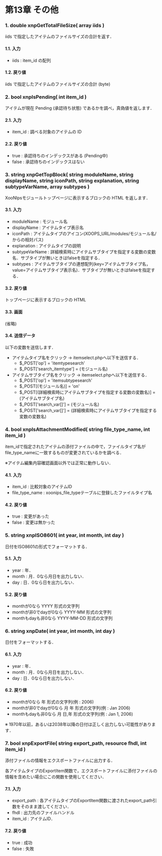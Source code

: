 # 第13章 その他

### 1. double xnpGetTotalFileSize\( array iids \)

iids で指定したアイテムのファイルサイズの合計を返す．

#### 1.1. 入力

* iids : item\_id の配列

#### 1.2. 戻り値

iids で指定したアイテムのファイルサイズの合計 \(byte\)

### 2. bool xnpIsPending\( int item\_id \)

アイテムが現在 Pending \(承認待ち状態\) であるかを調べ，真偽値を返します．

#### 2.1. 入力

* item\_id : 調べる対象のアイテムの ID

#### 2.2. 戻り値

* true : 承認待ちのインデックスがある \(Pending中\)
* false : 承認待ちのインデックスはない

### 3. string xnpGetTopBlock\( string moduleName, string displayName, string iconPath, string explanation, string subtypeVarName, array subtypes \)

XooNIpsモジュールトップページに表示するブロックの HTML を返します．

#### 3.1. 入力

* moduleName : モジュール名
* displayName : アイテムタイプ表示名
* iconPath : アイテムタイプのアイコン\(XOOPS\_URL/modules/モジュール名/ からの相対パス\)
* explanation : アイテムタイプの説明
* subtypeVarName : 詳細検索時にアイテムサブタイプを指定する変数の変数名．サブタイプが無いときはfalseを指定する．
* subtypes : アイテムサブタイプの連想配列\(key=アイテムサブタイプ名，value=アイテムサブタイプ表示名\)．サブタイプが無いときはfalseを指定する．

#### 3.2. 戻り値

トップページに表示するブロックの HTML

#### 3.3. 画面

\(省略\)

#### 3.4. 送信データ

以下の変数を送信します．

* アイテムタイプ名をクリック → itemselect.phpへ以下を送信する．
  * $\_POST\['op'\] = 'itemtypesearch'
  * $\_POST\['search\_itemtype'\] = \(モジュール名\)
* アイテムサブタイプ名をクリック → itemselect.phpへ以下を送信する．
  * $\_POST\['op'\] = 'itemsubtypesearch'
  * $\_POST\[\(モジュール名\)\] = 'on'
  * $\_POST\[\(詳細検索時にアイテムサブタイプを指定する変数の変数名\)\] = \(アイテムサブタイプ名\)
  * $\_POST\['search\_var\[\]'\] = \(モジュール名\)
  * $\_POST\['search\_var\[\]'\] = \(詳細検索時にアイテムサブタイプを指定する変数の変数名\)

### 4. bool xnpIsAttachmentModified\( string file\_type\_name, int item\_id \)

item\_idで指定されたアイテムの添付ファイルの中で，ファイルタイプ名がfile\_type\_nameに一致するものが変更されているかを調べる．

※アイテム編集内容確認画面以外では正常に動作しない．

#### 4.1. 入力

* item\_id : 比較対象のアイテムID
* file\_type\_name : xoonips\_file\_typeテーブルに登録したファイルタイプ名

#### 4.2. 戻り値

* true : 変更があった
* false : 変更は無かった

### 5. string xnpISO8601\( int year, int month, int day \)

日付をISO8601の形式でフォーマットする．

#### 5.1. 入力

* year : 年．
* month : 月．0なら月日を出力しない．
* day : 日．0なら日を出力しない．

#### 5.2. 戻り値

* monthが0なら YYYY 形式の文字列
* monthが非0でdayが0なら YYYY-MM 形式の文字列
* monthもdayも非0なら YYYY-MM-DD 形式の文字列

### 6. string xnpDate\( int year, int month, int day \)

日付をフォーマットする．

#### 6.1. 入力

* year : 年．
* month : 月．0なら月日を出力しない．
* day : 日．0なら日を出力しない．

#### 6.2. 戻り値

* monthが0なら 年 形式の文字列\(例 : 2006\)
* monthが非0でdayが0なら 月 年 形式の文字列\(例 : Jan 2006\)
* monthもdayも非0なら 月 日,年 形式の文字列\(例 : Jan 1, 2006\)

※ 1970年以前，あるいは2038年以降の日付は正しく出力しない可能性があります．

### 7. bool xnpExportFile\( string export\_path, resource fhdl, int item\_id \)

添付ファイルの情報をエクスポートファイルに出力する．

各アイテムタイプのExportItem関数で，エクスポートファイルに添付ファイルの情報を含めたい場合にこの関数を使用してください．

#### 7.1. 入力

* export\_path : 各アイテムタイプのExportItem関数に渡されたexport\_path引数をそのまま渡してください．
* fhdl : 出力先のファイルハンドル
* item\_id : アイテムID．

#### 7.2. 戻り値

* true : 成功
* false : 失敗

